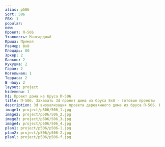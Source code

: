 ```yaml
---
alias: p506
Sort: 506
FBX: 1
popular: 
new: 
Проект: П-506
Этажность: Мансардный
Крыша: Прямая
Размер: 8х8
Площадь: 80
Эркер: 2
Балкон: 2
Кукушка: 2
Гараж: 2
Котельная: 1
Терраса: 2
В чашу: 2
layout: project
hidemenu: 1
h1: Проект дома из бруса П-506
title: П-506. Заказать 3d проект дома из бруса 8х8 - готовые проекты
description: 3d визуализация проекта деревянного дома из бруса П-506. Площадь 80 м2, размер 8х8. Вы можете внести любые изменения в проект.
image1: project/p506/506_1.jpg
image2: project/p506/506_2.jpg
image3: project/p506/506_3.jpg
image4: project/p506/506_4.jpg
plan1: project/p506/p506-1.jpg
plan2: project/p506/p506-2.jpg
planl: project/p506/p506-f.jpg
---
```

